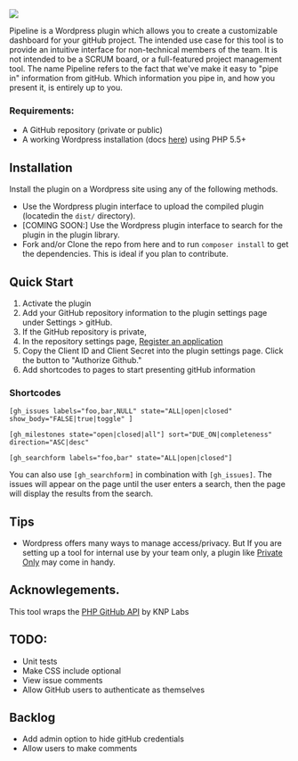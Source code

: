 <img src="https://circleci.com/gh/TransitScreen/wp-github-pipeline.svg?style=shield&circle-token=:circle-token" />

Pipeline is a Wordpress plugin which allows you to create a customizable dashboard for your gitHub project. The intended use case for this tool is to provide an intuitive interface for non-technical members of the team. It is not intended to be a SCRUM board, or a full-featured project management tool. The name Pipeline refers to the fact that we've make it easy to "pipe in" information from gitHub. Which information you pipe in, and how you present it, is entirely up to you. 

### Requirements:
* A GitHub repository (private or public) 
* A working Wordpress installation (docs [here](https://codex.wordpress.org/Installing_WordPress)) using PHP 5.5+

## Installation

Install the plugin on a Wordpress site using any of the following methods.
    
* Use the Wordpress plugin interface to upload the compiled plugin (locatedin the `dist/` directory).   
* [COMING SOON:] Use the Wordpress plugin interface to search for the plugin in the plugin library.
* Fork and/or Clone the repo from here and to run `composer install` to get the dependencies. This is ideal if you plan to contribute.

## Quick Start
1. Activate the plugin
2. Add your GitHub repository information to the plugin settings page under Settings > gitHub. 
3. If the GitHub repository is private,
  1. In the repository settings page, [Register an application](https://github.com/settings/applications/new)
  2. Copy the Client ID and Client Secret into the plugin settings page. Click the button to "Authorize Github."
4. Add shortcodes to pages to start presenting gitHub information

### Shortcodes

`[gh_issues labels="foo,bar,NULL" state="ALL|open|closed" show_body="FALSE|true|toggle" ]`

`[gh_milestones state="open|closed|all"] sort="DUE_ON|completeness" direction="ASC|desc"`

`[gh_searchform labels="foo,bar" state="ALL|open|closed"]`

You can also use `[gh_searchform]` in combination with `[gh_issues]`. The issues will appear on the page until the user enters a search, then the page will display the results from the search.

## Tips
* Wordpress offers many ways to manage access/privacy. But If you are setting up a tool for internal use by your team only, a plugin like [Private Only](https://wordpress.org/plugins/private-only/) may come in handy.

## Acknowlegements.
This tool wraps the [PHP GitHub API](https://github.com/KnpLabs/php-github-api) by KNP Labs

## TODO:
* Unit tests
* Make CSS include optional
* View issue comments
* Allow GitHub users to authenticate as themselves

## Backlog
* Add admin option to hide gitHub credentials
* Allow users to make comments
